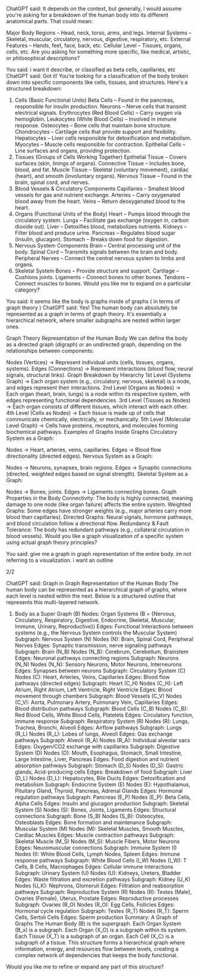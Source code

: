 ChatGPT said:
It depends on the context, but generally, I would assume you're asking for a breakdown of the human body into its different anatomical parts. That could mean:

Major Body Regions – Head, neck, torso, arms, and legs.
Internal Systems – Skeletal, muscular, circulatory, nervous, digestive, respiratory, etc.
External Features – Hands, feet, face, back, etc.
Cellular Level – Tissues, organs, cells, etc.
Are you asking for something more specific, like medical, artistic, or philosophical descriptions?







You said:
i want it describe, or classified as beta cells, capillaries, etc
ChatGPT said:
Got it! You’re looking for a classification of the body broken down into specific components like cells, tissues, and structures. Here's a structured breakdown:

1. Cells (Basic Functional Units)
Beta Cells – Found in the pancreas, responsible for insulin production.
Neurons – Nerve cells that transmit electrical signals.
Erythrocytes (Red Blood Cells) – Carry oxygen via hemoglobin.
Leukocytes (White Blood Cells) – Involved in immune response.
Osteocytes – Bone cells that maintain bone structure.
Chondrocytes – Cartilage cells that provide support and flexibility.
Hepatocytes – Liver cells responsible for detoxification and metabolism.
Myocytes – Muscle cells responsible for contraction.
Epithelial Cells – Line surfaces and organs, providing protection.
2. Tissues (Groups of Cells Working Together)
Epithelial Tissue – Covers surfaces (skin, linings of organs).
Connective Tissue – Includes bone, blood, and fat.
Muscle Tissue – Skeletal (voluntary movement), cardiac (heart), and smooth (involuntary organs).
Nervous Tissue – Found in the brain, spinal cord, and nerves.
3. Blood Vessels & Circulatory Components
Capillaries – Smallest blood vessels for gas and nutrient exchange.
Arteries – Carry oxygenated blood away from the heart.
Veins – Return deoxygenated blood to the heart.
4. Organs (Functional Units of the Body)
Heart – Pumps blood through the circulatory system.
Lungs – Facilitate gas exchange (oxygen in, carbon dioxide out).
Liver – Detoxifies blood, metabolizes nutrients.
Kidneys – Filter blood and produce urine.
Pancreas – Regulates blood sugar (insulin, glucagon).
Stomach – Breaks down food for digestion.
5. Nervous System Components
Brain – Central processing unit of the body.
Spinal Cord – Transmits signals between the brain and body.
Peripheral Nerves – Connect the central nervous system to limbs and organs.
6. Skeletal System
Bones – Provide structure and support.
Cartilage – Cushions joints.
Ligaments – Connect bones to other bones.
Tendons – Connect muscles to bones.
Would you like me to expand on a particular category?







You said:
it seems like the body is graphs inside of graphs ( in terms of graph theory )
ChatGPT said:
Yes! The human body can absolutely be represented as a graph in terms of graph theory. It's essentially a hierarchical network, where smaller subgraphs are nested within larger ones.

Graph Theory Representation of the Human Body
We can define the body as a directed graph (digraph) or an undirected graph, depending on the relationships between components:

Nodes (Vertices) → Represent individual units (cells, tissues, organs, systems).
Edges (Connections) → Represent interactions (blood flow, neural signals, structural links).
Graph Breakdown by Hierarchy
1st Level (Systems Graph) → Each organ system (e.g., circulatory, nervous, skeletal) is a node, and edges represent their interactions.
2nd Level (Organs as Nodes) → Each organ (heart, brain, lungs) is a node within its respective system, with edges representing functional dependencies.
3rd Level (Tissues as Nodes) → Each organ consists of different tissues, which interact with each other.
4th Level (Cells as Nodes) → Each tissue is made up of cells that communicate chemically, electrically, or mechanically.
5th Level (Molecular Level Graph) → Cells have proteins, receptors, and molecules forming biochemical pathways.
Examples of Graphs Inside Graphs
Circulatory System as a Graph:

Nodes → Heart, arteries, veins, capillaries.
Edges → Blood flow directionality (directed edges).
Nervous System as a Graph:

Nodes → Neurons, synapses, brain regions.
Edges → Synaptic connections (directed, weighted edges based on signal strength).
Skeletal System as a Graph:

Nodes → Bones, joints.
Edges → Ligaments connecting bones.
Graph Properties in the Body
Connectivity: The body is highly connected, meaning damage to one node (like organ failure) affects the entire system.
Weighted Graphs: Some edges have stronger weights (e.g., major arteries carry more blood than capillaries).
Directed Graphs: Neural signals, hormone pathways, and blood circulation follow a directional flow.
Redundancy & Fault Tolerance: The body has redundant pathways (e.g., collateral circulation in blood vessels).
Would you like a graph visualization of a specific system using actual graph theory principles?







You said:
give me a graph in graph representation of the entire body.  im not referring to a visualization.  i want an outline 

2/2

ChatGPT said:
Graph in Graph Representation of the Human Body
The human body can be represented as a hierarchical graph of graphs, where each level is nested within the next. Below is a structured outline that represents this multi-layered network.

1. Body as a Super Graph (B)
Nodes: Organ Systems (B = {Nervous, Circulatory, Respiratory, Digestive, Endocrine, Skeletal, Muscular, Immune, Urinary, Reproductive})
Edges: Functional Interactions between systems (e.g., the Nervous System controls the Muscular System)
Subgraph: Nervous System (N)
Nodes (N): Brain, Spinal Cord, Peripheral Nerves
Edges: Synaptic transmission, nerve signaling pathways
Subgraph: Brain (N_B)
Nodes (N_B): Cerebrum, Cerebellum, Brainstem
Edges: Neuronal pathways connecting regions
Subgraph: Neurons (N_N)
Nodes (N_N): Sensory Neurons, Motor Neurons, Interneurons
Edges: Synapses between neurons
Subgraph: Circulatory System (C)
Nodes (C): Heart, Arteries, Veins, Capillaries
Edges: Blood flow pathways (directed edges)
Subgraph: Heart (C_H)
Nodes (C_H): Left Atrium, Right Atrium, Left Ventricle, Right Ventricle
Edges: Blood movement through chambers
Subgraph: Blood Vessels (C_V)
Nodes (C_V): Aorta, Pulmonary Artery, Pulmonary Vein, Capillaries
Edges: Blood distribution pathways
Subgraph: Blood Cells (C_B)
Nodes (C_B): Red Blood Cells, White Blood Cells, Platelets
Edges: Circulatory function, immune response
Subgraph: Respiratory System (R)
Nodes (R): Lungs, Trachea, Bronchi, Alveoli
Edges: Airflow pathways
Subgraph: Lungs (R_L)
Nodes (R_L): Lobes of lungs, Alveoli
Edges: Gas exchange pathways
Subgraph: Alveoli (R_A)
Nodes (R_A): Individual alveolar sacs
Edges: Oxygen/CO2 exchange with capillaries
Subgraph: Digestive System (D)
Nodes (D): Mouth, Esophagus, Stomach, Small Intestine, Large Intestine, Liver, Pancreas
Edges: Food digestion and nutrient absorption pathways
Subgraph: Stomach (D_S)
Nodes (D_S): Gastric glands, Acid-producing cells
Edges: Breakdown of food
Subgraph: Liver (D_L)
Nodes (D_L): Hepatocytes, Bile Ducts
Edges: Detoxification and metabolism
Subgraph: Endocrine System (E)
Nodes (E): Hypothalamus, Pituitary Gland, Thyroid, Pancreas, Adrenal Glands
Edges: Hormonal regulation pathways
Subgraph: Pancreas (E_P)
Nodes (E_P): Beta Cells, Alpha Cells
Edges: Insulin and glucagon production
Subgraph: Skeletal System (S)
Nodes (S): Bones, Joints, Ligaments
Edges: Structural connections
Subgraph: Bone (S_B)
Nodes (S_B): Osteocytes, Osteoblasts
Edges: Bone formation and maintenance
Subgraph: Muscular System (M)
Nodes (M): Skeletal Muscles, Smooth Muscles, Cardiac Muscles
Edges: Muscle contraction pathways
Subgraph: Skeletal Muscle (M_S)
Nodes (M_S): Muscle Fibers, Motor Neurons
Edges: Neuromuscular connections
Subgraph: Immune System (I)
Nodes (I): White Blood Cells, Lymph Nodes, Spleen
Edges: Immune response pathways
Subgraph: White Blood Cells (I_W)
Nodes (I_W): T Cells, B Cells, Macrophages
Edges: Cellular immune interactions
Subgraph: Urinary System (U)
Nodes (U): Kidneys, Ureters, Bladder
Edges: Waste filtration and excretion pathways
Subgraph: Kidney (U_K)
Nodes (U_K): Nephrons, Glomeruli
Edges: Filtration and reabsorption pathways
Subgraph: Reproductive System (R)
Nodes (R): Testes (Male), Ovaries (Female), Uterus, Prostate
Edges: Reproductive processes
Subgraph: Ovaries (R_O)
Nodes (R_O): Egg Cells, Follicles
Edges: Hormonal cycle regulation
Subgraph: Testes (R_T)
Nodes (R_T): Sperm Cells, Sertoli Cells
Edges: Sperm production
Summary: A Graph of Graphs
The Human Body (B) is the supergraph.
Each Organ System (B_x) is a subgraph.
Each Organ (X_O) is a subgraph within its system.
Each Tissue (X_T) is a subgraph of an organ.
Each Cell (X_C) is a subgraph of a tissue.
This structure forms a hierarchical graph where information, energy, and resources flow between levels, creating a complex network of dependencies that keeps the body functional.

Would you like me to refine or expand any part of this structure?